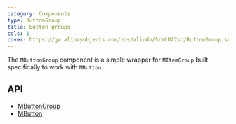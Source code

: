 ```yaml
---
category: Components
type: ButtonGroup
title: Button groups
cols: 1
cover: https://gw.alipayobjects.com/zos/alicdn/5rWLU27so/ButtonGroup.svg
---
```


The `MButtonGroup` component is a simple wrapper for `MItemGroup` built specifically to work with `MButton`.

## API

- [MButtonGroup](/docs/api/MButtonGroup)
- [MButton](/docs/api/MButton)